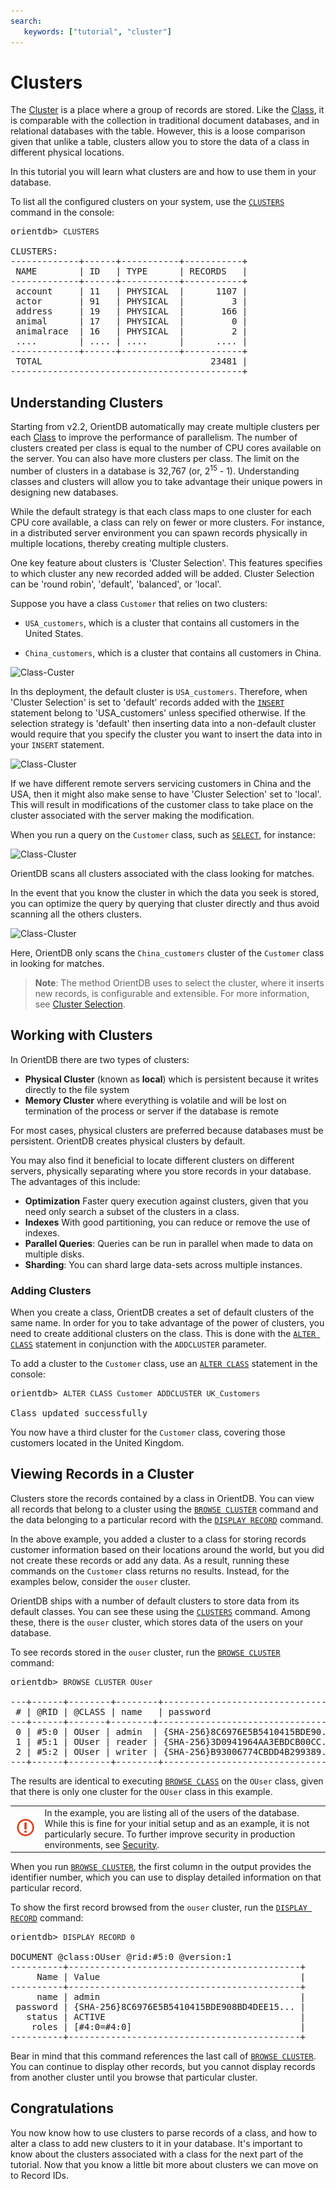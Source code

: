 ```yaml
---
search:
   keywords: ["tutorial", "cluster"]
---
```


<!-- proofread 2015-11-26 SAM -->
# Clusters


The [Cluster](Concepts.md#cluster) is a place where a group of records are stored. Like the [Class](Concepts.md#class), it is comparable with the collection in traditional document databases, and in relational databases with the table.  However, this is a loose comparison given that unlike a table, clusters allow you to store the data of a class in different physical locations.

In this tutorial you will learn what clusters are and how to use them in your database.

To list all the configured clusters on your system, use the [`CLUSTERS`](Console-Command-Clusters.md) command in the console:

<pre>
orientdb> <code class="lang-sql userinput">CLUSTERS</code>

CLUSTERS:
-------------+------+-----------+-----------+
 NAME        | ID   | TYPE      | RECORDS   |
-------------+------+-----------+-----------+
 account     | 11   | PHYSICAL  |      1107 |
 actor       | 91   | PHYSICAL  |         3 |
 address     | 19   | PHYSICAL  |       166 |
 animal      | 17   | PHYSICAL  |         0 |
 animalrace  | 16   | PHYSICAL  |         2 |
 ....        | .... | ....      |      .... |
-------------+------+-----------+-----------+
 TOTAL                                23481 |
--------------------------------------------+
</pre>


## Understanding Clusters

Starting from v2.2, OrientDB automatically may create multiple clusters per each [Class](Concepts.md#class) to improve the performance of parallelism. The number of clusters created per class is equal to the number of CPU cores available on the server. You can also have more clusters per class. The limit on the number of clusters in a database is 32,767 (or, 2<sup>15</sup> - 1). Understanding classes and clusters will allow you to take advantage their unique powers in designing new databases.

While the default strategy is that each class maps to one cluster for each CPU core available, a class can rely on fewer or more clusters. For instance, in a distributed server environment you can spawn records physically in multiple locations, thereby creating multiple clusters.

One key feature about clusters is 'Cluster Selection'. This features specifies to which cluster any new recorded added will be added. Cluster Selection can be 'round robin', 'default', 'balanced', or 'local'.

Suppose you have a class `Customer` that relies on two clusters:

- `USA_customers`, which is a cluster that contains all customers in the United States.

- `China_customers`, which is a cluster that contains all customers in China.

![Class-Custer](http://www.orientdb.org/images/class-clusters.png)

In ths deployment, the default cluster is `USA_customers`. Therefore, when 'Cluster Selection' is set to 'default' records added with the [`INSERT`](SQL-Insert.md) statement belong to 'USA_customers' unless specified otherwise. If the selection strategy is 'default' then inserting data into a non-default cluster would require that you specify the cluster you want to insert the data into in your `INSERT` statement.

![Class-Cluster](http://www.orientdb.org/images/class-newrecord.png)

If we have different remote servers servicing customers in China and the USA, then it might also make sense to have 'Cluster Selection' set to 'local'. This will result in modifications of the customer class to take place on the cluster associated with the server making the modification.

When you run a query on the `Customer` class, such as  [`SELECT`](SQL-Query.md), for instance:

![Class-Cluster](http://www.orientdb.org/images/class-query.png)

OrientDB scans all clusters associated with the class looking for matches.

In the event that you know the cluster in which the data you seek is stored, you can optimize the query by querying that cluster directly and thus avoid scanning all the others clusters.

![Class-Cluster](http://www.orientdb.org/images/class-query-cluster.png)

Here, OrientDB only scans the `China_customers` cluster of the `Customer` class in looking for matches.

>**Note**: The method OrientDB uses to select the cluster, where it inserts new records, is configurable and extensible.  For more information, see [Cluster Selection](Cluster-Selection.md).

## Working with Clusters

In OrientDB there are two types of clusters:

- **Physical Cluster** (known as **local**) which is persistent because it writes directly to the file system
- **Memory Cluster** where everything is volatile and will be lost on termination of the process or server if the database is remote

For most cases, physical clusters are preferred because databases must be persistent.  OrientDB creates physical clusters by default.

You may also find it beneficial to locate different clusters on different servers, physically separating where you store records in your database.  The advantages of this include:

- **Optimization** Faster query execution against clusters, given that you need only search a subset of the clusters in a class.
- **Indexes** With good partitioning, you can reduce or remove the use of indexes.
- **Parallel Queries**: Queries can be run in parallel when made to data on multiple disks.
- **Sharding**: You can shard large data-sets across multiple instances.




### Adding Clusters

When you create a class, OrientDB creates a set of default clusters of the same name.  In order for you to take advantage of the power of clusters, you need to create additional clusters on the class.  This is done with the [`ALTER CLASS`](SQL-Alter-Class.md) statement in conjunction with the `ADDCLUSTER` parameter.

To add a cluster to the `Customer` class, use an [`ALTER CLASS`](SQL-Alter-Class.md) statement in the console:

<pre>
orientdb> <code class="lang-sql userinput">ALTER CLASS Customer ADDCLUSTER UK_Customers</code>

Class updated successfully
</pre>

You now have a third cluster for the `Customer` class, covering those customers located in the United Kingdom.



## Viewing Records in a Cluster

Clusters store the records contained by a class in OrientDB. You can view all records that belong to a cluster using the [`BROWSE CLUSTER`](Console-Command-Browse-Cluster.md) command and the data belonging to a particular record with the [`DISPLAY RECORD`](Console-Command-Display-Record.md) command.

In the above example, you added a cluster to a class for storing records customer information based on their locations around the world, but you did not create these records or add any data.  As a result, running these commands on the `Customer` class returns no results.  Instead, for the examples below, consider the `ouser` cluster.

OrientDB ships with a number of default clusters to store data from its default classes. You can see these using the [`CLUSTERS`](Console-Command-Clusters.md) command. Among these, there is the `ouser` cluster, which stores data of the users on your database.

To see records stored in the `ouser` cluster, run the [`BROWSE CLUSTER`](Console-Command-Browse-Cluster.md) command:


<pre>
orientdb> <code class="lang-sql userinput">BROWSE CLUSTER OUser</code>

---+------+--------+--------+----------------------------------+--------+-------+
 # | @RID | @CLASS | name   | password                         | status | roles |
---+------+-------+--------+-----------------------------------+--------+-------+
 0 | #5:0 | OUser | admin  | {SHA-256}8C6976E5B5410415BDE90... | ACTIVE | [1]   |
 1 | #5:1 | OUser | reader | {SHA-256}3D0941964AA3EBDCB00CC... | ACTIVE | [1]   |
 2 | #5:2 | OUser | writer | {SHA-256}B93006774CBDD4B299389... | ACTIVE | [1]   |
---+------+--------+--------+----------------------------------+--------+-------+
</pre>

The results are identical to executing [`BROWSE CLASS`](Console-Command-Browse-Class.md) on the `OUser` class, given that there is only one cluster for the `OUser` class in this example.

|||
|---|-----|
|![](images/warning.png)| In the example, you are listing all of the users of the database.  While this is fine for your initial setup and as an example, it is not particularly secure. To further improve security in production environments, see [Security](Security.md).|

When you run [`BROWSE CLUSTER`](Console-Command-Browse-Cluster.md), the first column in the output provides the identifier number, which you can use to display detailed information on that particular record.

To show the first record browsed from the `ouser` cluster, run the [`DISPLAY RECORD`](Console-Command-Display-Record.md) command:

<pre>
orientdb> <code class="lang-sql userinput">DISPLAY RECORD 0</code>

DOCUMENT @class:OUser @rid:#5:0 @version:1
----------+--------------------------------------------+
     Name | Value                                      |
----------+--------------------------------------------+
     name | admin                                      |
 password | {SHA-256}8C6976E5B5410415BDE908BD4DEE15... |
   status | ACTIVE                                     |
    roles | [#4:0=#4:0]                                |
----------+--------------------------------------------+
</pre>

Bear in mind that this command references the last call of [`BROWSE CLUSTER`](Console-Command-Browse-Cluster.md). You can continue to display other records, but you cannot display records from another cluster until you browse that particular cluster.

## Congratulations

You now know how to use clusters to parse records of a class, and how to alter a class to add new clusters to it in your database. It's important to know about the clusters associated with a class for the next part of the tutorial. Now that you know a little bit more about clusters we can move on to Record IDs. 
